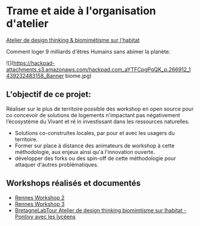 # Trame et aide à l'organisation d'atelier

[Atelier de design thinking & biomimétisme sur l'habitat](/BretagneLabTour-Atelier-de-design-thinking-biomimtisme-sur-lhabitat-a5Jy2aHZ0Ev) 

Comment loger 9 milliards d'êtres Humains sans abimer la planète.

![](https://hackpad-attachments.s3.amazonaws.com/hackpad.com_aYTFCpgPgQK_p.266912_1439232483158_Banner biome.jpg)

## L'objectif de ce projet:

Réaliser sur le plus de territoire possible des workshop en open source pour co concevoir de solutions de logements n'impactant pas négativement l’écosystème du Vivant et ré in investissant dans les ressources naturelles.

*   Solutions co-construites locales, par pour et avec les usagers du territoire.
*   Former sur place à distance des animateurs de workshop à cette méthodologie, aux enjeux ainsi qu'a l'innovation ouverte.
*   développer des forks ou des spin-off de cette méthodologie pour attaquer d'autres problématiques.

## Workshops réalisés et documentés

*   [Rennes Workshop 2](/workshop-comment-loger-9-milliards-dtres-humains-sans-abimer-la-plante-2-7YOnQ10YsxW) 
*   [Rennes Workshop 3](/workshop-comment-loger-9-milliards-dtres-humains-sans-abimer-la-plante-3-8yqNq6QHhwx) 
*   [BretagneLabTour Atelier de design thinking biomimtisme sur lhabitat - Pontivy avec les lycéens](/a5Jy2aHZ0Ev)
